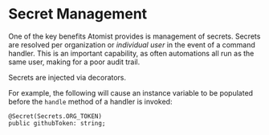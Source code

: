 # Secret Management

One of the key benefits Atomist provides is management of secrets. Secrets are resolved per organization or *individual user* in the event of a command handler. This is an important capability, as often automations all run as the same user, making for a poor audit trail.

Secrets are injected via decorators.

For example, the following will cause an instance variable to be populated before the `handle` method of a handler is invoked:

```
@Secret(Secrets.ORG_TOKEN)
public githubToken: string;
```